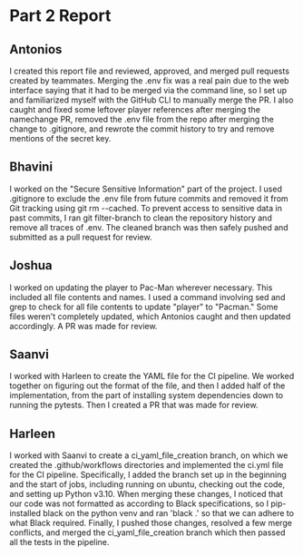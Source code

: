 # Part 2 Report

## Antonios
I created this report file and reviewed, approved, and merged pull requests created by teammates. Merging the .env fix was a real pain due to the web interface saying that it had to be merged via the command line, so I set up and familiarized myself with the GitHub CLI to manually merge the PR. I also caught and fixed some leftover player references after merging the namechange PR, removed the .env file from the repo after merging the change to .gitignore, and rewrote the commit history to try and remove mentions of the secret key.

## Bhavini
I worked on the "Secure Sensitive Information" part of the project. I used .gitignore to exclude the .env file from future commits and removed it from Git tracking using git rm --cached. To prevent access to sensitive data in past commits, I ran git filter-branch to clean the repository history and remove all traces of .env. The cleaned branch was then safely pushed and submitted as a pull request for review.

## Joshua
I worked on updating the player to Pac-Man wherever necessary. This included all file contents and names. I used a command involving sed and grep to check for all file contents to update "player" to "Pacman." Some files weren't completely updated, which Antonios caught and then updated accordingly. A PR was made for review. 

## Saanvi
I worked with Harleen to create the YAML file for the CI pipeline. We worked together on figuring out the format of the file, and then I added half of the implementation, from the part of installing system dependencies down to running the pytests. Then I created a PR that was made for review. 

## Harleen
I worked with Saanvi to create a ci_yaml_file_creation branch, on which we created the .github/workflows directories and implemented the ci.yml file for the CI pipeline. Specifically, I added the branch set up in the beginning and the start of jobs, including running on ubuntu, checking out the code, and setting up Python v3.10. When merging these changes, I noticed that our code was not formatted as according to Black specifications, so I pip-installed black on the python venv and ran 'black .' so that we can adhere to what Black required. Finally, I pushed those changes, resolved a few merge conflicts, and merged the ci_yaml_file_creation branch which then passed all the tests in the pipeline.
